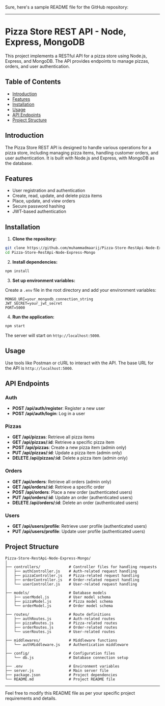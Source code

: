 Sure, here's a sample README file for the GitHub repository:

---

# Pizza Store REST API - Node, Express, MongoDB

This project implements a RESTful API for a pizza store using Node.js, Express, and MongoDB. The API provides endpoints to manage pizzas, orders, and user authentication.

## Table of Contents

- [Introduction](#introduction)
- [Features](#features)
- [Installation](#installation)
- [Usage](#usage)
- [API Endpoints](#api-endpoints)
- [Project Structure](#project-structure)

## Introduction

The Pizza Store REST API is designed to handle various operations for a pizza store, including managing pizza items, handling customer orders, and user authentication. It is built with Node.js and Express, with MongoDB as the database.

## Features

- User registration and authentication
- Create, read, update, and delete pizza items
- Place, update, and view orders
- Secure password hashing
- JWT-based authentication

## Installation

1. **Clone the repository:**

```bash
git clone https://github.com/muhammadmaarij/Pizza-Store-RestApi-Node-Express-Mongo.git
cd Pizza-Store-RestApi-Node-Express-Mongo
```

2. **Install dependencies:**

```bash
npm install
```

3. **Set up environment variables:**

Create a `.env` file in the root directory and add your environment variables:

```
MONGO_URI=your_mongodb_connection_string
JWT_SECRET=your_jwt_secret
PORT=5000
```

4. **Run the application:**

```bash
npm start
```

The server will start on `http://localhost:5000`.

## Usage

Use tools like Postman or cURL to interact with the API. The base URL for the API is `http://localhost:5000`.

## API Endpoints

### Auth

- **POST /api/auth/register**: Register a new user
- **POST /api/auth/login**: Log in a user

### Pizzas

- **GET /api/pizzas**: Retrieve all pizza items
- **GET /api/pizzas/:id**: Retrieve a specific pizza item
- **POST /api/pizzas**: Create a new pizza item (admin only)
- **PUT /api/pizzas/:id**: Update a pizza item (admin only)
- **DELETE /api/pizzas/:id**: Delete a pizza item (admin only)

### Orders

- **GET /api/orders**: Retrieve all orders (admin only)
- **GET /api/orders/:id**: Retrieve a specific order
- **POST /api/orders**: Place a new order (authenticated users)
- **PUT /api/orders/:id**: Update an order (authenticated users)
- **DELETE /api/orders/:id**: Delete an order (authenticated users)

### Users

- **GET /api/users/profile**: Retrieve user profile (authenticated users)
- **PUT /api/users/profile**: Update user profile (authenticated users)

## Project Structure

```
Pizza-Store-RestApi-Node-Express-Mongo/
│
├── controllers/             # Controller files for handling requests
│   ├── authController.js    # Auth-related request handling
│   ├── pizzaController.js   # Pizza-related request handling
│   ├── orderController.js   # Order-related request handling
│   └── userController.js    # User-related request handling
│
├── models/                  # Database models
│   ├── userModel.js         # User model schema
│   ├── pizzaModel.js        # Pizza model schema
│   └── orderModel.js        # Order model schema
│
├── routes/                  # Route definitions
│   ├── authRoutes.js        # Auth-related routes
│   ├── pizzaRoutes.js       # Pizza-related routes
│   ├── orderRoutes.js       # Order-related routes
│   └── userRoutes.js        # User-related routes
│
├── middlewares/             # Middleware functions
│   └── authMiddleware.js    # Authentication middleware
│
├── config/                  # Configuration files
│   └── db.js                # Database connection setup
│
├── .env                     # Environment variables
├── server.js                # Main server file
├── package.json             # Project dependencies
└── README.md                # Project README file
```

---

Feel free to modify this README file as per your specific project requirements and details.
